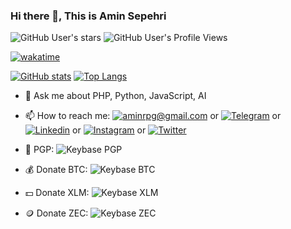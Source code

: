 ### Hi there 👋, This is Amin Sepehri

![GitHub User's stars](https://img.shields.io/github/stars/aminrpg?style=social) ![GitHub User's Profile Views](https://komarev.com/ghpvc/?username=aminrpg&style=social)

[![wakatime](https://wakatime.com/badge/user/3378f9fb-b585-418c-a090-27669dc05c29.svg)](https://wakatime.com/@3378f9fb-b585-418c-a090-27669dc05c29)

[![GitHub stats](https://github-readme-stats.vercel.app/api?username=aminrpg&count_private=true&show_icons=true)](https://github.com/aminrpg)
[![Top Langs](https://github-readme-stats.vercel.app/api/top-langs/?username=aminrpg)](https://github.com/aminrpg)

<!-- [![wakatime stats](https://github-readme-stats.vercel.app/api/wakatime?username=AMIN_RPG&range=all_time&layout=compact)](https://github.com/aminrpg)
 -->
- 💬 Ask me about PHP, Python, JavaScript, AI


- 📫 How to reach me: [![aminrpg@gmail.com](https://img.shields.io/badge/-aminrpg%40gmail.com-red?logo=Gmail&logoColor=white)](mailto:aminrpg@gmail.com) or
[![Telegram](https://img.shields.io/badge/-Telegram-blue?logo=telegram)](https://amin_rpg.t.me) or
[![Linkedin](https://img.shields.io/badge/-Linkedin-blue?logo=linkedin)](https://www.linkedin.com/in/aminrpg/) or
[![Instagram](https://img.shields.io/badge/-Instagram-red?logo=instagram&logoColor=white)](https://instagram.com/amin_rpg/) or
[![Twitter](https://img.shields.io/badge/-Twitter-blue?logo=twitter&logoColor=white)](https://twitter.com/amin_rpg/)


- 🔐 PGP: ![Keybase PGP](https://img.shields.io/keybase/pgp/aminrpg?color=%23003A70&label=PGP&logo=letsencrypt&style=flat-square)


- 💰 Donate BTC: ![Keybase BTC](https://img.shields.io/keybase/btc/aminrpg?color=orange&label=Bitcoin&logo=bitcoin&style=flat-square)

- 💵 Donate XLM: ![Keybase XLM](https://img.shields.io/keybase/xlm/aminrpg?color=%233e1bdb&label=Stellar&logo=Stellar&style=flat-square)

- 🪙 Donate ZEC: ![Keybase ZEC](https://img.shields.io/keybase/zec/aminrpg?color=yellow&label=ZCash&logo=zcash&style=flat-square)
